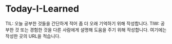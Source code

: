 # Today-I-Learned

TIL: 오늘 공부한 것들을 간단하게 적어 좀 더 오래 기억하기 위해 작성합니다.
TIW: 공부한 것 또는 경험한 것을 다른 사람에게 설명해 도움을 주기 위해 작성합니다. 여기에는 작성한 곳의 URL을 적습니다.
